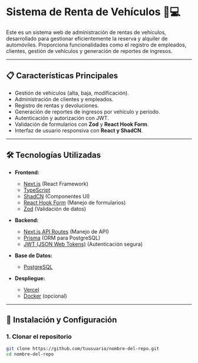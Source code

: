 # Sistema de Renta de Vehículos 🚗💻

Este es un sistema web de administración de rentas de vehículos, desarrollado para gestionar eficientemente la reserva y alquiler de automóviles. Proporciona funcionalidades como el registro de empleados, clientes, gestión de vehículos y generación de reportes de ingresos.

---

## 📋 Características Principales

- Gestión de vehículos (alta, baja, modificación).
- Administración de clientes y empleados.
- Registro de rentas y devoluciones.
- Generación de reportes de ingresos por vehículo y período.
- Autenticación y autorización con JWT.
- Validación de formularios con **Zod** y **React Hook Form**.
- Interfaz de usuario responsiva con **React y ShadCN**.

---

## 🛠️ Tecnologías Utilizadas

- **Frontend:**  
  - [Next.js](https://nextjs.org/) (React Framework)
  - [TypeScript](https://www.typescriptlang.org/)
  - [ShadCN](https://ui.shadcn.com/) (Componentes UI)
  - [React Hook Form](https://react-hook-form.com/) (Manejo de formularios)
  - [Zod](https://zod.dev/) (Validación de datos)

- **Backend:**  
  - [Next.js API Routes](https://nextjs.org/docs/api-routes/introduction) (Manejo de API)
  - [Prisma](https://www.prisma.io/) (ORM para PostgreSQL)
  - [JWT (JSON Web Tokens)](https://jwt.io/) (Autenticación segura)

- **Base de Datos:**  
  - [PostgreSQL](https://www.postgresql.org/)

- **Despliegue:**  
  - [Vercel](https://vercel.com/)
  - [Docker](https://www.docker.com/) (opcional)

---

## 🚀 Instalación y Configuración

### **1. Clonar el repositorio**
```bash
git clone https://github.com/tuusuario/nombre-del-repo.git
cd nombre-del-repo
